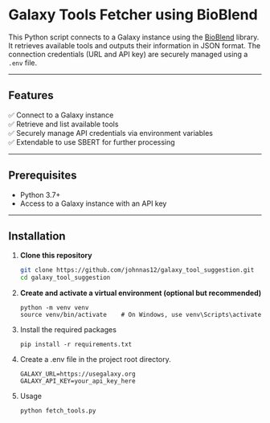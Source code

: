 # Galaxy Tools Fetcher using BioBlend

This Python script connects to a Galaxy instance using the [BioBlend](https://bioblend.readthedocs.io/en/latest/) library. It retrieves available tools and outputs their information in JSON format. The connection credentials (URL and API key) are securely managed using a `.env` file.

---

## Features

✅ Connect to a Galaxy instance  
✅ Retrieve and list available tools  
✅ Securely manage API credentials via environment variables  
✅ Extendable to use SBERT for further processing 

---

## Prerequisites

- Python 3.7+
- Access to a Galaxy instance with an API key

---

## Installation

1. **Clone this repository**  
   ```bash
   git clone https://github.com/johnnas12/galaxy_tool_suggestion.git
   cd galaxy_tool_suggestion
   ```
2. **Create and activate a virtual environment (optional but recommended)**
   ```
   python -m venv venv
   source venv/bin/activate    # On Windows, use venv\Scripts\activate
   ```
 3. Install the required packages
    ```
    pip install -r requirements.txt
    ```
4. Create a .env file in the project root directory.
   ```
   GALAXY_URL=https://usegalaxy.org
   GALAXY_API_KEY=your_api_key_here

   ```
 5. Usage
    ```
    python fetch_tools.py
    ```

   
